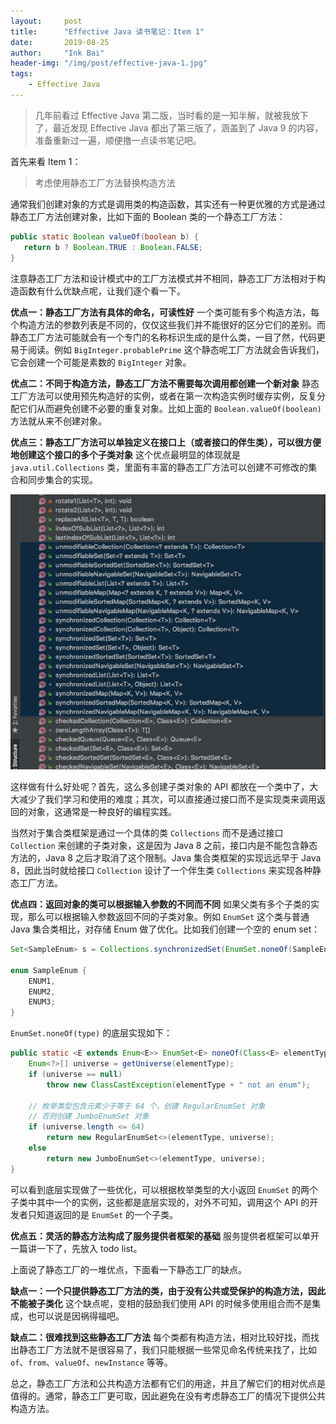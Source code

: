 ```yaml
---
layout:     post
title:      "Effective Java 读书笔记：Item 1"
date:       2019-08-25
author:     "Ink Bai"
header-img: "/img/post/effective-java-1.jpg"
tags:
    - Effective Java
---
```


> 几年前看过 Effective Java 第二版，当时看的是一知半解，就被我放下了，最近发现 Effective Java 都出了第三版了，涵盖到了 Java 9 的内容，准备重新过一遍，顺便撸一点读书笔记吧。

首先来看 Item 1：

> 考虑使用静态工厂方法替换构造方法

通常我们创建对象的方式是调用类的构造函数，其实还有一种更优雅的方式是通过静态工厂方法创建对象，比如下面的 Boolean 类的一个静态工厂方法：

```java
public static Boolean valueOf(boolean b) {
   return b ? Boolean.TRUE : Boolean.FALSE;
}
```

注意静态工厂方法和设计模式中的工厂方法模式并不相同，静态工厂方法相对于构造函数有什么优缺点呢，让我们逐个看一下。

**优点一：静态工厂方法有具体的命名，可读性好**
一个类可能有多个构造方法，每个构造方法的参数列表是不同的，仅仅这些我们并不能很好的区分它们的差别。而静态工厂方法可能就会有一个专门的名称标识生成的是什么类，一目了然，代码更易于阅读。例如 `BigInteger.probablePrime` 这个静态呢工厂方法就会告诉我们，它会创建一个可能是素数的 `BigInteger` 对象。

**优点二：不同于构造方法，静态工厂方法不需要每次调用都创建一个新对象**
静态工厂方法可以使用预先构造好的实例，或者在第一次构造实例时缓存实例，反复分配它们从而避免创建不必要的重复对象。比如上面的 `Boolean.valueOf(boolean)` 方法就从来不创建对象。

**优点三：静态工厂方法可以单独定义在接口上（或者接口的伴生类），可以很方便地创建这个接口的多个子类对象**
这个优点最明显的体现就是 `java.util.Collections` 类，里面有丰富的静态工厂方法可以创建不可修改的集合和同步集合的实现。

![](/img/content/collection-1.jpg)

这样做有什么好处呢？首先，这么多创建子类对象的 API 都放在一个类中了，大大减少了我们学习和使用的难度；其次，可以直接通过接口而不是实现类来调用返回的对象，这通常是一种良好的编程实践。

当然对于集合类框架是通过一个具体的类 `Collections` 而不是通过接口 `Collection` 来创建的子类对象，这是因为 Java 8 之前，接口内是不能包含静态方法的，Java 8 之后才取消了这个限制。Java 集合类框架的实现远远早于 Java 8，因此当时就给接口 `Collection` 设计了一个伴生类 `Collections` 来实现各种静态工厂方法。

**优点四：返回对象的类可以根据输入参数的不同而不同**
如果父类有多个子类的实现，那么可以根据输入参数返回不同的子类对象。例如 `EnumSet` 这个类与普通 Java 集合类相比，对存储 Enum 做了优化。比如我们创建一个空的 enum set：

```java
Set<SampleEnum> s = Collections.synchronizedSet(EnumSet.noneOf(SampleEnum.class));

enum SampleEnum {
    ENUM1,
    ENUM2,
    ENUM3;
}
```

`EnumSet.noneOf(type)` 的底层实现如下：

```java
public static <E extends Enum<E>> EnumSet<E> noneOf(Class<E> elementType) {
    Enum<?>[] universe = getUniverse(elementType);
    if (universe == null)
        throw new ClassCastException(elementType + " not an enum");

    // 枚举类型包含元素少于等于 64 个，创建 RegularEnumSet 对象
    // 否则创建 JumboEnumSet 对象
    if (universe.length <= 64)
        return new RegularEnumSet<>(elementType, universe);
    else
        return new JumboEnumSet<>(elementType, universe);
}
```

可以看到底层实现做了一些优化，可以根据枚举类型的大小返回 `EnumSet` 的两个子类中其中一个的实例，这些都是底层实现的，对外不可知，调用这个 API 的开发者只知道返回的是 `EnumSet` 的一个子类。

**优点五：灵活的静态方法构成了服务提供者框架的基础**
服务提供者框架可以单开一篇讲一下了，先放入 todo list。

上面说了静态工厂的一堆优点，下面看一下静态工厂的缺点。

**缺点一：一个只提供静态工厂方法的类，由于没有公共或受保护的构造方法，因此不能被子类化**
这个缺点呢，变相的鼓励我们使用 API 的时候多使用组合而不是集成，也可以说是因祸得福吧。

**缺点二：很难找到这些静态工厂方法**
每个类都有构造方法，相对比较好找，而找出静态工厂方法就不是很容易了，我们只能根据一些常见命名传统来找了，比如 `of`、`from`、`valueOf`、`newInstance` 等等。

总之，静态工厂方法和公共构造方法都有它们的用途，并且了解它们的相对优点是值得的。通常，静态工厂更可取，因此避免在没有考虑静态工厂的情况下提供公共构造方法。
